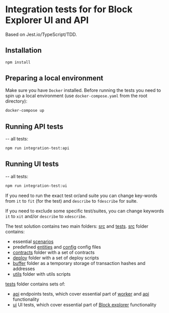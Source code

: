 # Integration tests for for Block Explorer UI and API

Based on Jest.io/TypeScript/TDD.

## Installation

```bash
npm install
```

## Preparing a local environment

Make sure you have `Docker` installed. Before running the tests you need to spin up a local environment (use `docker-compose.yaml` from the root directory):
```bash
docker-compose up
```

## Running API tests
--
all tests:

```bash
npm run integration-test:api 
```
## Running UI tests
--
all tests:

```bash
npm run integration-test:ui 
```

If you need to run the exact test or/and suite you can change 
key-words from `it` to `fit` (for the test) and `describe` to `fdescribe` for suite.

If you need to exclude some specific test/suites, you can change keywords `it` to `xit` and/or
`describe` to `xdescribe`.

The test solution contains two main folders: [src](./src) and [tests](./tests).
[src](./src) folder contains: 
- essential [scenarios](./src/playbook/scenarios/)
- predefined [entities](./src/entities.ts) and [config](./src/config.ts) config files
- [contracts](./src/playbook/contracts/) folder with a set of contracts
- [deploy](./src/playbook/deploy/) folder with a set of deploy scripts
- [buffer](./src/playbook/buffer/) folder as a temporary storage of transaction hashes and addresses 
- [utils](./src/playbook/utils/) folder with utils scripts

[tests](./tests) folder contains sets of:
- [api](./tests/api/) endpoints tests, which cover essential part of [worker](../packages/worker/) and [api](../packages/api/) functionality
- [ui](./tests/ui/) UI tests, which cover essential part of [Block explorer](../packages/app/) functionality
